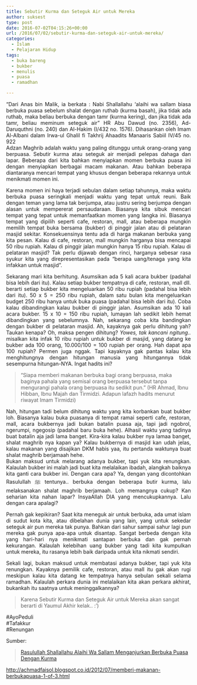 ```yaml
---
title: Sebutir Kurma dan Seteguk Air untuk Mereka
author: suksest
type: post
date: 2016-07-02T04:15:26+00:00
url: /2016/07/02/sebutir-kurma-dan-seteguk-air-untuk-mereka/
categories:
  - Islam
  - Pelajaran Hidup
tags:
  - buka bareng
  - bukber
  - menulis
  - puasa
  - ramadhan

---
```

<p style="text-align:justify;">
  “Dari Anas bin Malik, ia berkata : Nabi Shallallahu ‘alaihi wa sallam biasa berbuka puasa sebelum shalat dengan ruthab (kurma basah), jika tidak ada ruthab, maka beliau berbuka dengan tamr (kurma kering), dan jika tidak ada tamr, beliau meminum seteguk air” HR Abu Dawud (no. 2356), Ad-Daruquthni (no. 240) dan Al-Hakim (I/432 no. 1576). Dihasankan oleh Imam Al-Albani dalam Irwa-ul Ghalil fi Takhrij Ahaadits Manaaris Sabiil IV/45 no. 922<br /> Adzan Maghrib adalah waktu yang paling ditunggu untuk orang-orang yang berpuasa. Sebutir kurma atau seteguk air menjadi pelepas dahaga dan lapar. Beberapa dari kita bahkan menyiapkan momen berbuka puasa ini dengan menyiapkan berbagai macam makanan. Atau bahkan beberapa diantaranya mencari tempat yang khusus dengan beberapa rekannya untuk menikmati momen ini.
</p>

<p style="text-align:justify;">
  Karena momen ini haya terjadi sebulan dalam setiap tahunnya, maka waktu berbuka puasa seringkali menjadi waktu yang tepat untuk reuni. Baik dengan teman yang lama tak berjumpa, atau justru sering berjumpa dengan alasan untuk mempererat persaudaraan. Biasanya kita sibuk mencari tempat yang tepat untuk memanfaatkan momen yang langka ini. Biasanya tempat yang dipilih seperti cafe, restoran, mall, atau beberapa mungkin memilih tempat buka bersama (bukber) di pinggir jalan atau di pelataran masjid sekitar. Konsekuensinya tentu ada di harga makanan berbuka yang kita pesan. Kalau di cafe, restoran, mall mungkin harganya bisa mencapai 50 ribu rupiah. Kalau di pinggir jalan mungkin hanya 15 ribu rupiah. Kalau di pelataran masjid? Tak perlu dijawab dengan rinci, harganya sebesar rasa syukur kita yang direpresentasikan pada &#8220;berapa uang/tenaga yang kita infakkan untuk masjid&#8221;.
</p>

<p style="text-align:justify;">
  <!--more-->
</p>

<p style="text-align:justify;">
  Sekarang mari kita berhitung. Asumsikan ada 5 kali acara bukber (padahal bisa lebih dari itu). Kalau setiap bukber tempatnya di cafe, restoran, mall dll. berarti setiap bukber kita mengeluarkan 50 ribu rupiah (padahal bisa lebih dari itu). 50 x 5 = 250 ribu rupiah, dalam satu bulan kita mengeluarkan budget 250 ribu hanya untuk buka puasa (padahal bisa lebih dari itu). Coba kalau dibandingkan kalau bukber di pinggir jalan. Asumsikan ada 10 kali acara bukber. 15 x 10 = 150 ribu rupiah, lumayan lah sedikit lebih hemat dibandingkan yang sebelumnya. Nah, sekarang coba kita bandingkan dengan bukber di pelataran masjid. Ah, kayaknya gak perlu dihitung yah? Taukan kenapa? Oh, maksa pengen dihitung? <em>Yowes, tak kancani ngitung..</em> misalkan kita infak 10 ribu rupiah untuk bukber di masjid, yang datang ke bukber ada 100 orang, 10.000/100 = 100 rupiah per orang. Hah dapat apa 100 rupiah? Permen juga nggak. Tapi kayaknya gak pantas kalau kita menghitungnya dengan hitungan manusia yang hitungannya tidak sesempurna hitungan-NYA. Ingat hadits ini?
</p>

> “Siapa memberi makanan berbuka bagi orang berpuasa, maka baginya pahala yang semisal orang berpuasa tersebut tanpa mengurangi pahala orang berpuasa itu sedikit pun.” (HR Ahmad, Ibnu Hibban, Ibnu Majah dan Tirmidzi. Adapun lafazh hadits menurut riwayat Imam Tirmidzi)

<p style="text-align:justify;">
  Nah, hitungan tadi belum dihitung waktu yang kita korbankan buat bukber loh. Biasanya kalau buka puasanya di tempat ramai seperti cafe, restoran, mall, acara bukbernya jadi bukan batalin puasa aja, tapi jadi ngobrol, ngerumpi, ngegosip (padahal baru buka hehe). Alhasil waktu yang tadinya buat batalin aja jadi lama banget. Kira-kira kalau bukber nya lamaa banget, shalat maghrib nya kapan ya? Kalau bukbernya di masjid kan udah jelas, kalau makanan yang disajikan DKM habis yaa, itu pertanda waktunya buat shalat maghrib berjamaah hehe.<br /> Bukan maksud untuk melarang adanya bukber, tapi yuk kita renungkan. Kalaulah bukber ini malah jadi buat kita melalaikan ibadah, alangkah baiknya kita ganti cara bukber ini. Dengan cara apa? Ya, dengan yang dicontohkan Rasulullah ﷺ tentunya.. berbuka dengan beberapa butir kurma, lalu melaksanakan shalat maghrib berjamaah. Loh memangnya cukup? Kan seharian kita nahan lapar? InsyaAllah DIA yang mencukupkannya. Lalu dengan cara apalagi?
</p>

<p style="text-align:justify;">
  Pernah gak kepikiran? Saat kita meneguk air untuk berbuka, ada umat islam di sudut kota kita, atau dibelahan dunia yang lain, yang untuk sekedar seteguk air pun mereka tak punya. Bahkan dari sahur sampai sahur lagi pun mereka gak punya apa-apa untuk disantap. Sangat berbeda dengan kita yang hari-hari nya menikmati santapan berbuka dan gak pernah kekurangan. Kalaulah kelebihan uang bukber yang tadi kita kumpulkan untuk mereka, itu rasanya lebih baik daripada untuk kita nikmati sendiri.
</p>

<p style="text-align:justify;">
  Sekali lagi, bukan maksud untuk membatasi adanya bukber, tapi yuk kita renungkan. Kayaknya pemilik cafe, restoran, atau mall itu gak akan rugi meskipun kalau kita datang ke tempatnya hanya sebulan sekali selama ramadhan. Kalaulah perkara dunia ini melalaikan kita akan perkara akhirat, bukankah itu saatnya untuk meninggalkannya?
</p>

> Karena Sebutir Kurma dan Seteguk Air untuk Mereka akan sangat berarti di Yaumul Akhir kelak.. :&#8217;)

<p style="text-align:justify;">
  #AyoPeduli<br /> #Tafakkur<br /> #Renungan
</p>

<p style="text-align:justify;">
  Sumber:
</p>

<blockquote class="wp-embedded-content" data-secret="hSxDHmRwJp">
  <p>
    <a href="https://almanhaj.or.id/2227-rasulullah-shallallahu-alaihi-wa-sallam-menganjurkan-berbuka-puasa-dengan-kurma.html">Rasulullah Shallallahu Alaihi Wa Sallam Menganjurkan Berbuka Puasa Dengan Kurma</a>
  </p>
</blockquote>

<iframe class="wp-embedded-content" sandbox="allow-scripts" security="restricted" style="position: absolute; clip: rect(1px, 1px, 1px, 1px);" src="https://almanhaj.or.id/2227-rasulullah-shallallahu-alaihi-wa-sallam-menganjurkan-berbuka-puasa-dengan-kurma.html/embed#?secret=hSxDHmRwJp" data-secret="hSxDHmRwJp" width="525" height="296" title="&#8220;Rasulullah Shallallahu Alaihi Wa Sallam Menganjurkan Berbuka Puasa Dengan Kurma&#8221; &#8212; Media Islam Salafiyyah, Ahlussunnah wal Jama&#039;ah" frameborder="0" marginwidth="0" marginheight="0" scrolling="no"></iframe>
  
http://achmadfaisol.blogspot.co.id/2012/07/memberi-makanan-berbukapuasa-1-of-3.html